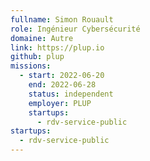 ```yaml
---
fullname: Simon Rouault
role: Ingénieur Cybersécurité
domaine: Autre
link: https://plup.io
github: plup
missions:
  - start: 2022-06-20
    end: 2022-06-28
    status: independent
    employer: PLUP
    startups:
      - rdv-service-public
startups:
  - rdv-service-public
---
```

